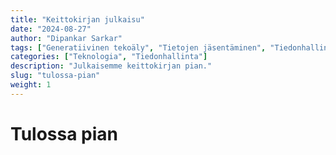 ```yaml
---
title: "Keittokirjan julkaisu"
date: "2024-08-27"
author: "Dipankar Sarkar"
tags: ["Generatiivinen tekoäly", "Tietojen jäsentäminen", "Tiedonhallinta", "Tekoälyn käyttöönotto", "Tietoputket"]
categories: ["Teknologia", "Tiedonhallinta"]
description: "Julkaisemme keittokirjan pian."
slug: "tulossa-pian"
weight: 1
---
```


# Tulossa pian